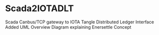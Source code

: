# Scada2IOTADLT
Scada Canbus/TCP gateway to IOTA Tangle Distributed Ledger Interface 
Added UML Overview Diagram explaining Enersettle Concept 
